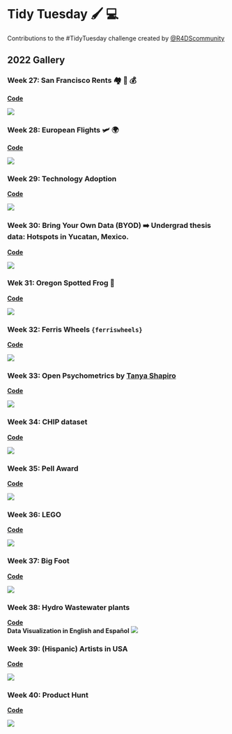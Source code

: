 # Tidy Tuesday 🖌️ 💻
Contributions to the #TidyTuesday challenge created by [@R4DScommunity](https://twitter.com/R4DScommunity)
## 2022 Gallery
### Week 27: San Francisco Rents 🏘️ 🌉 💰
[**Code**](https://github.com/isaacarroyov/tidy_tuesday_R/blob/main/scripts_2022/2022_week-27_san-francisco-rents.R)

![](./gallery_2022/2022_week-27_san-francisco-rents.png)

### Week 28: European Flights 🛩️ 🌍
[**Code**](https://github.com/isaacarroyov/tidy_tuesday_R/blob/main/scripts_2022/2022_week-28_european-flights.R)

![](./gallery_2022/2022_week-28_european-flights.png)

### Week 29: Technology Adoption
[**Code**](https://github.com/isaacarroyov/tidy_tuesday_R/blob/main/scripts_2022/2022_week-29_technology-adoption.R)

![](./gallery_2022/2022_week-29_technology-adoption.png)

### Week 30: Bring Your Own Data (BYOD) ➡️ Undergrad thesis data: Hotspots in Yucatan, Mexico.
[**Code**](https://github.com/isaacarroyov/tidy_tuesday_R/blob/main/scripts_2022/2022_week-30_byod.R)

![](./gallery_2022/2022_week-30_byod.png)

### Wek 31: Oregon Spotted Frog 🐸

[**Code**](https://github.com/isaacarroyov/tidy_tuesday_R/blob/main/scripts_2022/2022_week-31_frogs.R)

![](./gallery_2022/2022_week-31_frogs.png)

### Week 32: Ferris Wheels `{ferriswheels}`

[**Code**](https://github.com/isaacarroyov/tidy_tuesday_R/blob/main/scripts_2022/2022_week-32_ferris-wheels.R)

![](./gallery_2022/2022_week-32_ferris-wheels.png)

### Week 33: Open Psychometrics by [Tanya Shapiro](https://twitter.com/tanya_shapiro)

[**Code**](https://github.com/isaacarroyov/tidy_tuesday_R/blob/main/scripts_2022/2022_week-33_open-psychometrics.R)

![](./gallery_2022/2022_week-33_open-psychometrics.png)

### Week 34: CHIP dataset
[**Code**](https://github.com/isaacarroyov/tidy_tuesday_R/blob/main/scripts_2022/2022_week-34_chips.R)

![](./gallery_2022/2022_week-34_chips.png)

### Week 35: Pell Award
[**Code**](https://github.com/isaacarroyov/tidy_tuesday_R/blob/main/scripts_2022/2022_week-35_pell-award.R)

![](./gallery_2022/2022_week-35_pell-award.png)

### Week 36: LEGO
[**Code**](https://github.com/isaacarroyov/tidy_tuesday_R/blob/main/scripts_2022/2022_week-36_lego.R)

![](./gallery_2022/2022_week-36_lego.png)

### Week 37: Big Foot
[**Code**](https://github.com/isaacarroyov/tidy_tuesday_R/blob/main/scripts_2022/2022_week-37_bigfoot.R)


![](./gallery_2022/2022_week-37_bigfoot.png)

### Week 38: Hydro Wastewater plants
[**Code**](https://github.com/isaacarroyov/tidy_tuesday_R/blob/main/scripts_2022/2022_week-38_wastewater-plants.R)  
**Data Visualization in English and Español**
![](./gallery_2022/2022_week-38_hydro-wwtp_combined.png)

### Week 39: (Hispanic) Artists in USA
[**Code**](https://github.com/isaacarroyov/tidy_tuesday_R/blob/main/scripts_2022/2022_week-39_artists-in-usa.R)  

![](./gallery_2022/2022_week-39_artists-in-usa.png)

### Week 40: Product Hunt
[**Code**](https://github.com/isaacarroyov/tidy_tuesday_R/blob/main/scripts_2022/2022_week-40_product-hunt.R)

![](./gallery_2022/2022_week-40_product-hunt.png)